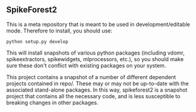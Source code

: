 ## SpikeForest2

This is a meta repository that is meant to be used in development/editable mode. Therefore to install, you should use:

```
python setup.py develop
```

This will install snapshots of various python packages (including vdomr, spikeextractors, spikewidgets, mlprocessors, etc.), so you should make sure these don't conflict with existing packages on your system.

This project contains a snapshot of a number of different dependent projects contained in repo/. These may or may not be up-to-date with the associated stand-alone packages. In this way, spikeforest2 is a snapshot project that contains all the necessary code, and is less susceptible to breaking changes in other packages.

